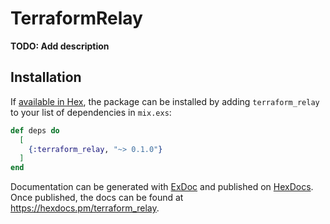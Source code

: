 # TerraformRelay

**TODO: Add description**

## Installation

If [available in Hex](https://hex.pm/docs/publish), the package can be installed
by adding `terraform_relay` to your list of dependencies in `mix.exs`:

```elixir
def deps do
  [
    {:terraform_relay, "~> 0.1.0"}
  ]
end
```

Documentation can be generated with [ExDoc](https://github.com/elixir-lang/ex_doc)
and published on [HexDocs](https://hexdocs.pm). Once published, the docs can
be found at <https://hexdocs.pm/terraform_relay>.

